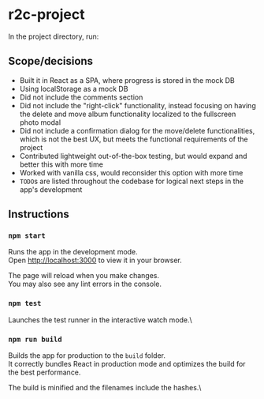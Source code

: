 # r2c-project

In the project directory, run:

## Scope/decisions

- Built it in React as a SPA, where progress is stored in the mock DB
- Using localStorage as a mock DB
- Did not include the comments section
- Did not include the "right-click" functionality, instead focusing on having the delete and move album functionality localized to the fullscreen photo modal
- Did not include a confirmation dialog for the move/delete functionalities, which is not the best UX, but meets the functional requirements of the project
- Contributed lightweight out-of-the-box testing, but would expand and better this with more time
- Worked with vanilla css, would reconsider this option with more time
- `TODO`s are listed throughout the codebase for logical next steps in the app's development

## Instructions

### `npm start`

Runs the app in the development mode.\
Open [http://localhost:3000](http://localhost:3000) to view it in your browser.

The page will reload when you make changes.\
You may also see any lint errors in the console.

### `npm test`

Launches the test runner in the interactive watch mode.\

### `npm run build`

Builds the app for production to the `build` folder.\
It correctly bundles React in production mode and optimizes the build for the best performance.

The build is minified and the filenames include the hashes.\
